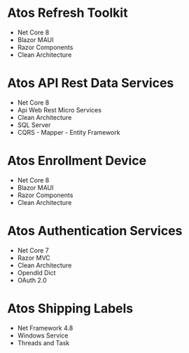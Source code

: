 # Atos Refresh Toolkit

* Net Core 8
* Blazor MAUI
* Razor Components
* Clean Architecture

# Atos API Rest Data Services

* Net Core 8
* Api Web Rest Micro Services
* Clean Architecture
* SQL Server
* CQRS - Mapper - Entity Framework

# Atos Enrollment Device

* Net Core 8
* Blazor MAUI
* Razor Components
* Clean Architecture

# Atos Authentication Services

* Net Core 7
* Razor MVC
* Clean Architecture
* OpendId Dict
* OAuth 2.0

# Atos Shipping Labels

* Net Framework 4.8
* Windows Service
* Threads and Task 

